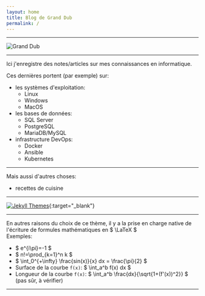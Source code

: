 ```yaml
---
layout: home
title: Blog de Grand Dub
permalink: /
---
```


---

![Grand Dub]({{site.baseurl}}/assets/images/gd-logo-fontmeme-com.png#center)

---

Ici j'enregistre des notes/articles sur mes connaissances en informatique.  

Ces dernières portent (par exemple) sur:
- les systèmes d'exploitation:
  - Linux
  - Windows
  - MacOS
- les bases de données:
  - SQL Server
  - PostgreSQL
  - MariaDB/MySQL
- infrastructure DevOps:
  - Docker
  - Ansible
  - Kubernetes


---

Mais aussi d'autres choses:
- recettes de cuisine

---
[![Jekyll Themes](https://img.shields.io/badge/featured%20on-JekyllThemes-red.svg)](https://github.com/sighingnow/jekyll-gitbook){:target="_blank"}

---

En autres raisons du choix de ce thème, il y a la prise en charge native de l'écriture de formules mathématiques en $ \LaTeX $   
Exemples:
- $ e^{i\pi}=-1 $
- $ n!=\prod_{k=1}^n k $
- $ \int_0^{+\infty} \frac{sin(x)}{x} dx = \frac{\pi}{2} $
- Surface de la courbe `f(x)`: $  \int_a^b f(x) dx $
- Longueur de la courbe `f(x)`: $  \int_a^b \frac{dx}{\sqrt{1+(f'(x))^2}} $ (pas sûr, à vérifier)

---

